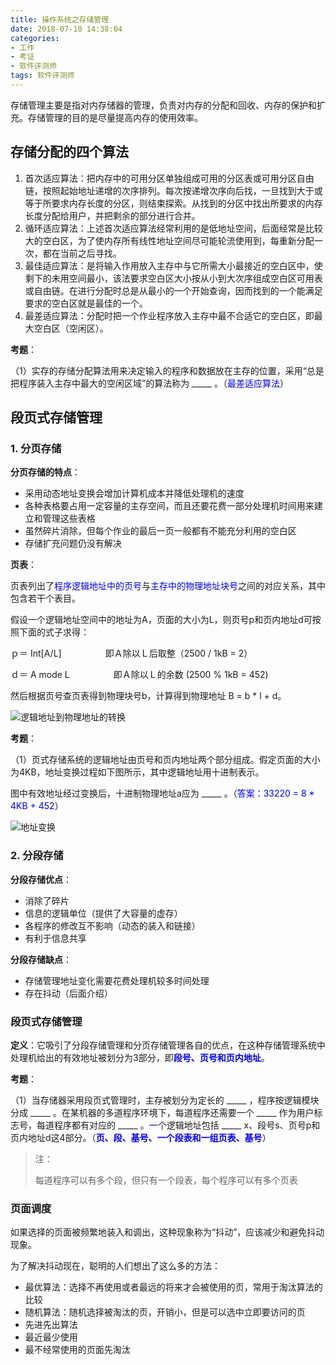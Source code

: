 ```yaml
---
title: 操作系统之存储管理
date: 2018-07-10 14:38:04
categories: 
- 工作
- 考证
- 软件评测师
tags: 软件评测师
---
```


存储管理主要是指对内存储器的管理，负责对内存的分配和回收、内存的保护和扩充。存储管理的目的是尽量提高内存的使用效率。

## 存储分配的四个算法

1. 首次适应算法：把内存中的可用分区单独组成可用的分区表或可用分区自由链，按照起始地址递增的次序排列。每次按递增次序向后找，一旦找到大于或等于所要求内存长度的分区，则结束探索。从找到的分区中找出所要求的内存长度分配给用户，并把剩余的部分进行合并。
2. 循环适应算法：上述首次适应算法经常利用的是低地址空间，后面经常是比较大的空白区，为了使内存所有线性地址空间尽可能轮流使用到，每重新分配一次，都在当前之后寻找。
3. 最佳适应算法：是将输入作用放入主存中与它所需大小最接近的空白区中，使剩下的未用空间最小，该法要求空白区大小按从小到大次序组成空白区可用表或自由链。在进行分配时总是从最小的一个开始查询，因而找到的一个能满足要求的空白区就是最佳的一个。
4. 最差适应算法：分配时把一个作业程序放入主存中最不合适它的空白区，即最大空白区（空闲区）。

**考题**：

（1）实存的存储分配算法用来决定输入的程序和数据放在主存的位置，采用“总是把程序装入主存中最大的空闲区域”的算法称为 \_\_\_\_\_ 。（<font color=blue>最差适应算法</font>）

## 段页式存储管理

### 1. 分页存储
**分页存储的特点**：

* 采用动态地址变换会增加计算机成本并降低处理机的速度
* 各种表格要占用一定容量的主存空间，而且还要花费一部分处理机时间用来建立和管理这些表格
* 虽然碎片消除，但每个作业的最后一页一般都有不能充分利用的空白区
* 存储扩充问题仍没有解决

**页表**：

页表列出了<font color=blue>程序逻辑地址中的页号</font>与<font color=blue>主存中的物理地址块号</font>之间的对应关系，其中包含若干个表目。

假设一个逻辑地址空间中的地址为A，页面的大小为L，则页号p和页内地址d可按照下面的式子求得：

ｐ＝ Int[A/L]　　　　　即Ａ除以Ｌ后取整（2500 / 1kB = 2）

ｄ＝ A mode L　　　　　即Ａ除以Ｌ的余数 (2500 % 1kB = 452)

然后根据页号查页表得到物理块号b，计算得到物理地址 B = b * l + d。

![逻辑地址到物理地址的转换](http://pic.yuti.site/address.jpg)

**考题**：

（1）页式存储系统的逻辑地址由页号和页内地址两个部分组成。假定页面的大小为4KB，地址变换过程如下图所示，其中逻辑地址用十进制表示。

图中有效地址经过变换后，十进制物理地址a应为 \_\_\_\_\_ 。（<font color=blue>答案：33220 = 8 * 4KB + 452</font>）

![地址变换](http://pic.yuti.site/A.jpg)

### 2. 分段存储

**分段存储优点**：

* 消除了碎片
* 信息的逻辑单位（提供了大容量的虚存）
* 各程序的修改互不影响（动态的装入和链接）
* 有利于信息共享

**分段存储缺点**：
* 存储管理地址变化需要花费处理机较多时间处理
* 存在抖动（后面介绍）


### 段页式存储管理

**定义**：它吸引了分段存储管理和分页存储管理各自的优点，在这种存储管理系统中处理机给出的有效地址被划分为3部分，即<font color=blue>**段号、页号和页内地址**</font>。

**考题**：

（1）当存储器采用段页式管理时，主存被划分为定长的 \_\_\_\_\_ ，程序按逻辑模块分成 \_\_\_\_\_ 。在某机器的多道程序环境下，每道程序还需要一个 \_\_\_\_\_ 作为用户标志号，每道程序都有对应的 \_\_\_\_\_ 。一个逻辑地址包括 \_\_\_\_\_ x、段号s、页号p和页内地址d这4部分。（<font color=blue>**页、段、基号、一个段表和一组页表、基号**</font>）

> 注：
> 
> 每道程序可以有多个段，但只有一个段表，每个程序可以有多个页表


### 页面调度

如果选择的页面被频繁地装入和调出，这种现象称为“抖动”，应该减少和避免抖动现象。

为了解决抖动现在，聪明的人们想出了这么多的方法：

* 最优算法：选择不再使用或者最远的将来才会被使用的页，常用于淘汰算法的比较
* 随机算法：随机选择被淘汰的页，开销小，但是可以选中立即要访问的页
* 先进先出算法
* 最近最少使用
* 最不经常使用的页面先淘汰 




